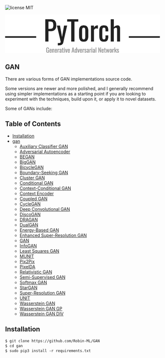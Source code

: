 ![license MIT](https://img.shields.io/badge/licence-MIT-green)

![main](assets/logo.png)
## GAN
There are various forms of GAN implementations source code.

Some versions are newer and more polished, and I generally recommend using simpler implementations as a starting point if you are looking to experiment with the techniques, build upon it, or apply it to novel datasets.

Some of GANs include:
## Table of Contents
  * [Installation](#installation)
  * [gan](gan)
    + [Auxiliary Classifier GAN](#acgan)
    + [Adversarial Autoencoder](#adversarial-autoencoder)
    + [BEGAN](#began)
    + [BigGAN](#big-gan)
    + [BicycleGAN](#bicyclegan)
    + [Boundary-Seeking GAN](#boundary-seeking-gan)
    + [Cluster GAN](#cluster-gan)
    + [Conditional GAN](#conditional-gan)
    + [Context-Conditional GAN](#context-conditional-gan)
    + [Context Encoder](#context-encoder)
    + [Coupled GAN](#coupled-gan)
    + [CycleGAN](#cyclegan)
    + [Deep Convolutional GAN](#deep-convolutional-gan)
    + [DiscoGAN](#discogan)
    + [DRAGAN](#dragan)
    + [DualGAN](#dualgan)
    + [Energy-Based GAN](#energy-based-gan)
    + [Enhanced Super-Resolution GAN](#enhanced-super-resolution-gan)
    + [GAN](#gan)
    + [InfoGAN](gan/infogan)
    + [Least Squares GAN](#least-squares-gan)
    + [MUNIT](#munit)
    + [Pix2Pix](#pix2pix)
    + [PixelDA](#pixelda)
    + [Relativistic GAN](#relativistic-gan)
    + [Semi-Supervised GAN](#semi-supervised-gan)
    + [Softmax GAN](#softmax-gan)
    + [StarGAN](#stargan)
    + [Super-Resolution GAN](#super-resolution-gan)
    + [UNIT](#unit)
    + [Wasserstein GAN](#wasserstein-gan)
    + [Wasserstein GAN GP](#wasserstein-gan-gp)
    + [Wasserstein GAN DIV](#wasserstein-gan-div)

## Installation
    $ git clone https://github.com/Robin-ML/GAN
    $ cd gan
    $ sudo pip3 install -r requirements.txt